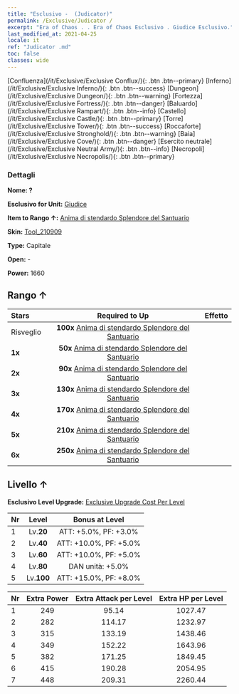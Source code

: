```yaml
---
title: "Esclusivo -  (Judicator)"
permalink: /Exclusive/Judicator /
excerpt: "Era of Chaos . . Era of Chaos Esclusivo . Giudice Esclusivo."
last_modified_at: 2021-04-25
locale: it
ref: "Judicator .md"
toc: false
classes: wide
---
```

 [Confluenza](/it/Exclusive/Exclusive Conflux/){: .btn .btn--primary} [Inferno](/it/Exclusive/Exclusive Inferno/){: .btn .btn--success} [Dungeon](/it/Exclusive/Exclusive Dungeon/){: .btn .btn--warning} [Fortezza](/it/Exclusive/Exclusive Fortress/){: .btn .btn--danger} [Baluardo](/it/Exclusive/Exclusive Rampart/){: .btn .btn--info} [Castello](/it/Exclusive/Exclusive Castle/){: .btn .btn--primary} [Torre](/it/Exclusive/Exclusive Tower/){: .btn .btn--success} [Roccaforte](/it/Exclusive/Exclusive Stronghold/){: .btn .btn--warning} [Baia](/it/Exclusive/Exclusive Cove/){: .btn .btn--danger} [Esercito neutrale](/it/Exclusive/Exclusive Neutral Army/){: .btn .btn--info} [Necropoli](/it/Exclusive/Exclusive Necropolis/){: .btn .btn--primary} 

### Dettagli
 **Nome: ?** 

 **Esclusivo for Unit:** [Giudice](/it/units/Judicator/) 

 **Item to Rango ↑:** [Anima di stendardo Splendore del Santuario](/ItemsIT/con_975/)

 **Skin:** [Tool_210909](/ItemsIT/con_643/)

 **Type:** Capitale

 **Open:** -

 **Power:** 1660

## Rango ↑

  |     Stars    |  Required to Up | Effetto |
  |:-------------|:---------------:|:---------------:|
  |  Risveglio  | **100x** [Anima di stendardo Splendore del Santuario](/ItemsIT/con_975/) |  |
  | **1x** <i class="fas fa-star"/> | **50x** [Anima di stendardo Splendore del Santuario](/ItemsIT/con_975/) |  |
  | **2x** <i class="fas fa-star"/> | **90x** [Anima di stendardo Splendore del Santuario](/ItemsIT/con_975/) |  |
  | **3x** <i class="fas fa-star"/> | **130x** [Anima di stendardo Splendore del Santuario](/ItemsIT/con_975/) |  |
  | **4x** <i class="fas fa-star"/> | **170x** [Anima di stendardo Splendore del Santuario](/ItemsIT/con_975/) |  |
  | **5x** <i class="fas fa-star"/> | **210x** [Anima di stendardo Splendore del Santuario](/ItemsIT/con_975/) |  |
  | **6x** <i class="fas fa-star"/> | **250x** [Anima di stendardo Splendore del Santuario](/ItemsIT/con_975/) |  |


## Livello ↑
 **Esclusivo Level Upgrade:** [Exclusive Upgrade Cost Per Level](/Exclusive/ExclusiveUpgradeCostPerLevel/)

  |  Nr  |   Level  | Bonus at Level |
  |:-----|:--------:|:--------------:|
  | 1 | Lv.**20** | ATT: +5.0%, PF: +3.0% |
  | 2 | Lv.**40** | ATT: +10.0%, PF: +5.0% |
  | 3 | Lv.**60** | ATT: +10.0%, PF: +5.0% |
  | 4 | Lv.**80** | DAN unità: +5.0% |
  | 5 | Lv.**100** | ATT: +15.0%, PF: +8.0% |


  |  Nr  |  Extra Power | Extra Attack per Level | Extra HP per Level |
  |:-----|:--------:|:--------:|:--------:|
  | 1 | 249 | 95.14 | 1027.47 |
  | 2 | 282 | 114.17 | 1232.97 |
  | 3 | 315 | 133.19 | 1438.46 |
  | 4 | 349 | 152.22 | 1643.96 |
  | 5 | 382 | 171.25 | 1849.45 |
  | 6 | 415 | 190.28 | 2054.95 |
  | 7 | 448 | 209.31 | 2260.44 |


